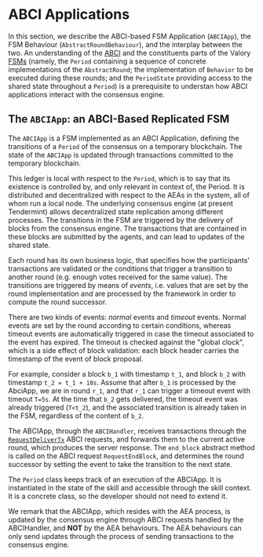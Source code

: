 # ABCI Applications

In this section, we describe the ABCI-based FSM Application
(`ABCIApp`), the FSM Behaviour (`AbstractRoundBehaviour`),
and the interplay between the two. An understanding of the
[ABCI](./abci.md) and the constituents parts of
the Valory [FSMs](./fsm.md) (namely, the `Period` containing a sequence of
concrete implementations of the `AbstractRound`; the implementation of
`Behavior` to be executed during these rounds; and the `PeriodState` providing
access to the shared state throughout a `Period`) is a prerequisite to
understan how ABCI applications interact with the consensus engine.


## The `ABCIApp`: an ABCI-Based Replicated FSM

The `ABCIApp` is a FSM implemented as an ABCI Application,
defining the transitions of a `Period` of the consensus on a
temporary blockchain.<!-- We call _round_ a state in an ABCIApp, and _period_ an execution of the `ABCIApp`. -->
The state of the `ABCIApp` is updated through
transactions committed to the temporary blockchain.

This ledger is local with respect to the `Period`, which is to say that its
existence is controlled by, and only relevant in context of, the Period. It is
distributed and decentralized with respect to the AEAs in the system, all of
whom run a local node. The underlying consensus engine (at present
Tendermint) allows decentralized state replication among different processes.
The transitions in the FSM are triggered by the delivery of blocks from the
consensus engine. The transactions that are  contained in these blocks are submitted by the agents, and can lead to updates of the shared state.

Each round has its own business logic, that specifies how the participants'
transactions are validated or the conditions that trigger a transition to
another round (e.g. enough votes received for the same value). The transitions
are triggered by means of _events_, i.e. values that are set by the round
implementation and are processed by the framework in order to compute the round
successor.

There are two kinds of events: _normal_ events and _timeout_ events. Normal
events are set by the round according to certain conditions, whereas timeout
events are automatically triggered in case the timeout associated to the event
has expired. The timeout is checked against the "global clock", which is a
side effect of block validation: each block header carries the timestamp of the
event of block proposal.

For example, consider a block `b_1` with timestamp `t_1`, and block `b_2` with
timestamp `t_2 = t_1 + 10s`. Assume that after `b_1` is processed by the
AbciApp, we are in round `r_1`, and that `r_1` can trigger a timeout event with
timeout `T=5s`. At the time that `b_2` gets delivered, the timeout event was
already triggered (`T<t_2`), and the associated transition is already taken in
the FSM, regardless of the content of `b_2`.

The ABCIApp, through the `ABCIHandler`, receives transactions through the
[`RequestDeliverTx`](https://docs.tendermint.com/master/spec/abci/abci.html#delivertx)
ABCI requests, and forwards them to the current active round, which produces the
server response. The `end_block` abstract method is called on the ABCI request
`RequestEndBlock`, and determines the round successor by setting the event to
take the transition to the next state.

The `Period` class keeps track of an execution of the ABCIApp. It is
instantiated in the state of the skill and accessible through the skill context.
It is a concrete class, so the developer should not need to extend it.

We remark that the ABCIApp, which resides with the AEA process, is updated by
the consensus engine through ABCI requests handled by the ABCIHandler, and
**NOT** by the AEA behaviours. The AEA behaviours can only send updates through
the process of sending transactions to the consensus engine.
